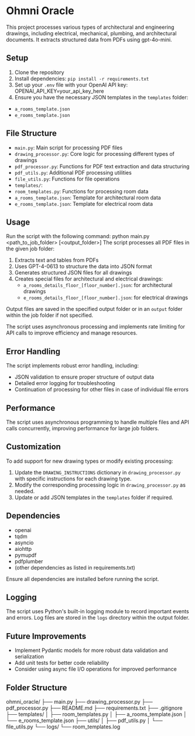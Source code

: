# Ohmni Oracle

This project processes various types of architectural and engineering drawings, including electrical, mechanical, plumbing, and architectural documents. It extracts structured data from PDFs using gpt-4o-mini.

## Setup

1. Clone the repository
2. Install dependencies: `pip install -r requirements.txt`
3. Set up your `.env` file with your OpenAI API key: OPENAI_API_KEY=your_api_key_here
4. Ensure you have the necessary JSON templates in the `templates` folder:
- `a_rooms_template.json`
- `e_rooms_template.json`

## File Structure

- `main.py`: Main script for processing PDF files
- `drawing_processor.py`: Core logic for processing different types of drawings
- `pdf_processor.py`: Functions for PDF text extraction and data structuring
- `pdf_utils.py`: Additional PDF processing utilities
- `file_utils.py`: Functions for file operations
- `templates/`:
- `room_templates.py`: Functions for processing room data
- `a_rooms_template.json`: Template for architectural room data
- `e_rooms_template.json`: Template for electrical room data

## Usage

Run the script with the following command: python main.py <path_to_job_folder> [<output_folder>]
The script processes all PDF files in the given job folder:
1. Extracts text and tables from PDFs
2. Uses GPT-4-0613 to structure the data into JSON format
3. Generates structured JSON files for all drawings
4. Creates special files for architectural and electrical drawings:
   - `a_rooms_details_floor_[floor_number].json`: for architectural drawings
   - `e_rooms_details_floor_[floor_number].json`: for electrical drawings

Output files are saved in the specified output folder or in an `output` folder within the job folder if not specified.

The script uses asynchronous processing and implements rate limiting for API calls to improve efficiency and manage resources.

## Error Handling

The script implements robust error handling, including:
- JSON validation to ensure proper structure of output data
- Detailed error logging for troubleshooting
- Continuation of processing for other files in case of individual file errors

## Performance

The script uses asynchronous programming to handle multiple files and API calls concurrently, improving performance for large job folders.

## Customization

To add support for new drawing types or modify existing processing:
1. Update the `DRAWING_INSTRUCTIONS` dictionary in `drawing_processor.py` with specific instructions for each drawing type.
2. Modify the corresponding processing logic in `drawing_processor.py` as needed.
3. Update or add JSON templates in the `templates` folder if required.

## Dependencies

- openai
- tqdm
- asyncio
- aiohttp
- pymupdf
- pdfplumber
- (other dependencies as listed in requirements.txt)

Ensure all dependencies are installed before running the script.

## Logging

The script uses Python's built-in logging module to record important events and errors. Log files are stored in the `logs` directory within the output folder.

## Future Improvements

- Implement Pydantic models for more robust data validation and serialization
- Add unit tests for better code reliability
- Consider using async file I/O operations for improved performance

## Folder Structure
ohmni_oracle/
├── main.py
├── drawing_processor.py
├── pdf_processor.py
├── README.md
├── requirements.txt
├── .gitignore
├── templates/
│   ├── room_templates.py
│   ├── a_rooms_template.json
│   └── e_rooms_template.json
├── utils/
│   ├── pdf_utils.py
│   └── file_utils.py
└── logs/
└── room_templates.log